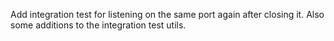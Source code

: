 Add integration test for listening on the same port again after closing it. Also some additions to the integration test utils.
